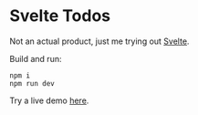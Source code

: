 # Svelte Todos

Not an actual product, just me trying out [Svelte](https://svelte.dev).

Build and run:
```
npm i
npm run dev
```

Try a live demo [here](https://todos.finnswonderland.eu).